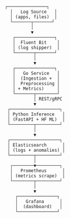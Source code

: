           ┌───────────────┐
            │   Log Source   │
            │ (apps, files)  │
            └───────┬───────┘
                    │
                    ▼
             ┌───────────────┐
             │  Fluent Bit    │
             │ (log shipper)  │
             └───────┬───────┘
                     │
                     ▼
             ┌───────────────┐
             │   Go Service   │
             │  (Ingestion +  │
             │  Preprocessing │
             │ + Metrics)     │ 
             └───────┬────────┘
                     │ REST/gRPC
                     ▼
           ┌───────────────────┐
           │ Python Inference   │
           │ (FastAPI + HF ML)  │
           └─────────┬─────────┘
                     │
                     ▼
           ┌───────────────────┐
           │ Elasticsearch      │
           │ (logs + anomalies) │
           └─────────┬─────────┘
                     │
            ┌────────▼─────────┐
            │   Prometheus      │
            │ (metrics scrape)  │
            └────────┬─────────┘
                     │
                     ▼
              ┌───────────────┐
              │   Grafana      │
              │  (dashboard)   │
              └───────────────┘
